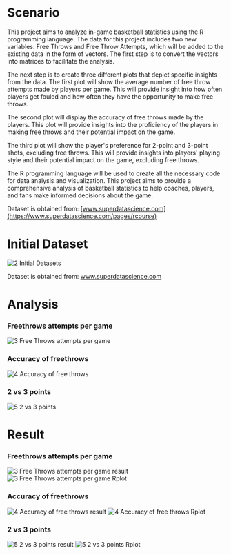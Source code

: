 # Scenario

This project aims to analyze in-game basketball statistics using the R programming language. The data for this project includes two new variables: Free Throws and Free Throw Attempts, which will be added to the existing data in the form of vectors. The first step is to convert the vectors into matrices to facilitate the analysis.

The next step is to create three different plots that depict specific insights from the data. The first plot will show the average number of free throw attempts made by players per game. This will provide insight into how often players get fouled and how often they have the opportunity to make free throws.

The second plot will display the accuracy of free throws made by the players. This plot will provide insights into the proficiency of the players in making free throws and their potential impact on the game.

The third plot will show the player's preference for 2-point and 3-point shots, excluding free throws. This will provide insights into players' playing style and their potential impact on the game, excluding free throws.

The R programming language will be used to create all the necessary code for data analysis and visualization. This project aims to provide a comprehensive analysis of basketball statistics to help coaches, players, and fans make informed decisions about the game.

Dataset is obtained from: [www.superdatascience.com](https://www.superdatascience.com/pages/rcourse)


# Initial Dataset
![2  Initial Datasets](https://user-images.githubusercontent.com/81208412/217581271-0a59b9cb-8e54-4d1e-be3c-7b9d410636c8.png)


Dataset is obtained from: www.superdatascience.com

# Analysis

### Freethrows attempts per game
![3  Free Throws attempts per game](https://user-images.githubusercontent.com/81208412/217582346-3b3df90f-875e-4488-b3d3-193187c3624a.png)



### Accuracy of freethrows
![4  Accuracy of free throws](https://user-images.githubusercontent.com/81208412/217582375-b404212d-f300-4ce6-bf1d-714ae33ca0e0.png)


### 2 vs 3 points
![5  2 vs 3 points](https://user-images.githubusercontent.com/81208412/217582416-8135d71f-d491-42ef-9c81-00354cb5251e.png)


# Result

### Freethrows attempts per game
![3  Free Throws attempts per game result](https://user-images.githubusercontent.com/81208412/217582558-ab1bcb52-b7a6-4d0c-a963-e026b272e868.png)
![3  Free Throws attempts per game Rplot](https://user-images.githubusercontent.com/81208412/217582576-40b46264-1c98-4d6b-8bbe-aeef975ffc8d.png)

### Accuracy of freethrows
![4  Accuracy of free throws result](https://user-images.githubusercontent.com/81208412/217582697-c98d9ddf-ea55-46e2-9a24-cb8ed563f2c6.png)
![4  Accuracy of free throws Rplot](https://user-images.githubusercontent.com/81208412/217582712-afb6b727-82d7-4786-ae05-561f91527fd1.png)

### 2 vs 3 points
![5  2 vs 3 points result](https://user-images.githubusercontent.com/81208412/217582810-57183b24-b762-4128-ac39-5b0fefe6e5c7.png)
![5  2 vs 3 points Rplot](https://user-images.githubusercontent.com/81208412/217582819-65b60ab5-a56f-4d8a-bca8-a1f9d8b132dc.png)


